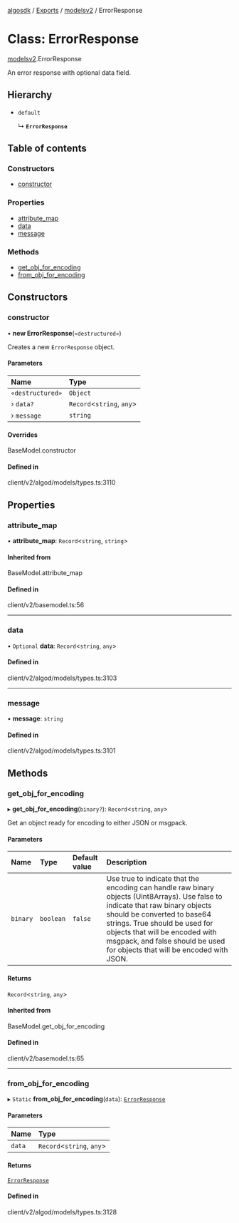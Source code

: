 [algosdk](../README.md) / [Exports](../modules.md) / [modelsv2](../modules/modelsv2.md) / ErrorResponse

# Class: ErrorResponse

[modelsv2](../modules/modelsv2.md).ErrorResponse

An error response with optional data field.

## Hierarchy

- `default`

  ↳ **`ErrorResponse`**

## Table of contents

### Constructors

- [constructor](modelsv2.ErrorResponse.md#constructor)

### Properties

- [attribute\_map](modelsv2.ErrorResponse.md#attribute_map)
- [data](modelsv2.ErrorResponse.md#data)
- [message](modelsv2.ErrorResponse.md#message)

### Methods

- [get\_obj\_for\_encoding](modelsv2.ErrorResponse.md#get_obj_for_encoding)
- [from\_obj\_for\_encoding](modelsv2.ErrorResponse.md#from_obj_for_encoding)

## Constructors

### constructor

• **new ErrorResponse**(`«destructured»`)

Creates a new `ErrorResponse` object.

#### Parameters

| Name | Type |
| :------ | :------ |
| `«destructured»` | `Object` |
| › `data?` | `Record`\<`string`, `any`\> |
| › `message` | `string` |

#### Overrides

BaseModel.constructor

#### Defined in

client/v2/algod/models/types.ts:3110

## Properties

### attribute\_map

• **attribute\_map**: `Record`\<`string`, `string`\>

#### Inherited from

BaseModel.attribute\_map

#### Defined in

client/v2/basemodel.ts:56

___

### data

• `Optional` **data**: `Record`\<`string`, `any`\>

#### Defined in

client/v2/algod/models/types.ts:3103

___

### message

• **message**: `string`

#### Defined in

client/v2/algod/models/types.ts:3101

## Methods

### get\_obj\_for\_encoding

▸ **get_obj_for_encoding**(`binary?`): `Record`\<`string`, `any`\>

Get an object ready for encoding to either JSON or msgpack.

#### Parameters

| Name | Type | Default value | Description |
| :------ | :------ | :------ | :------ |
| `binary` | `boolean` | `false` | Use true to indicate that the encoding can handle raw binary objects (Uint8Arrays). Use false to indicate that raw binary objects should be converted to base64 strings. True should be used for objects that will be encoded with msgpack, and false should be used for objects that will be encoded with JSON. |

#### Returns

`Record`\<`string`, `any`\>

#### Inherited from

BaseModel.get\_obj\_for\_encoding

#### Defined in

client/v2/basemodel.ts:65

___

### from\_obj\_for\_encoding

▸ `Static` **from_obj_for_encoding**(`data`): [`ErrorResponse`](modelsv2.ErrorResponse.md)

#### Parameters

| Name | Type |
| :------ | :------ |
| `data` | `Record`\<`string`, `any`\> |

#### Returns

[`ErrorResponse`](modelsv2.ErrorResponse.md)

#### Defined in

client/v2/algod/models/types.ts:3128
